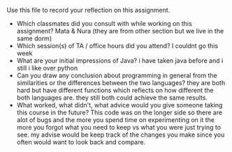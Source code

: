 Use this file to record your reflection on this assignment.

- Which classmates did you consult with while working on this assignment?
Mata & Nura (they are from other section but we live in the same dorm)
- Which session(s) of TA / office hours did you attend?
I couldnt go this week
- What are your initial impressions of Java? 
i have taken java before and i still i like over python
- Can you draw any conclusion about programming in general from the similarities or the differences between the two languages? 
they are both hard but have different functions which reflects on how different the both languages are. they still both could achieve the same results.
- What worked, what didn't, what advice would you give someone taking this course in the future?
This code was on the longer side so there are alot of bugs and the more you spend time on experimenting on it the more you forgot what you need to keep vs what you were just trying to see. my advise would be keep track of the changes you make since you often would want to look back and compare.
